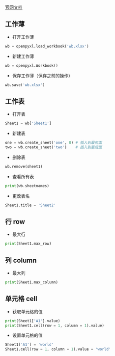 [官网文档](https://openpyxl.readthedocs.io/en/stable/tutorial.html)

## 工作薄

* 打开工作薄

```py
wb = openpyxl.load_workbook('wb.xlsx')
```

* 新建工作薄

```py
wb = openpyxl.Workbook()
```

* 保存工作薄（保存之前的操作）

```py
wb.save('wb.xlsx')
```

## 工作表

* 打开表
```py
Sheet1 = wb['Sheet1']
```

* 新建表

```py
one = wb.create_sheet('one', 0) # 插入到最前面
two = wb.create_sheet('two')    # 插入到最后面
```

* 删除表

```py
wb.remove(sheet1)
```

* 查看所有表

```py
print(wb.sheetnames)
```

* 更改表名

```py
Sheet1.title = 'Sheet2'
```

## 行 row

* 最大行

```py
print(Sheet1.max_row)
```

## 列 column

* 最大列

```py
print(Sheet1.max_column)
```

## 单元格 cell

* 获取单元格的值

```py
print(Sheet1['A1'].value)
print(Sheet1.cell(row = 1, column = 1).value)
```

* 设置单元格的值

```py
Sheet1['A1'] = 'world'
Sheet1.cell(row = 1, column = 1).value = 'world'
```